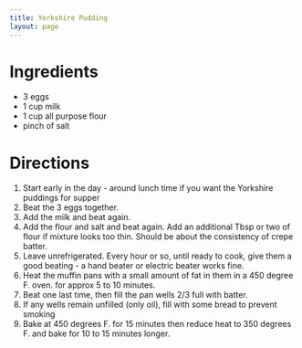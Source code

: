```yaml
---
title: Yorkshire Pudding
layout: page
---
```


# Ingredients

* 3 eggs
* 1 cup milk
* 1 cup all purpose flour
* pinch of salt

# Directions

1. Start early in the day - around lunch time if you want the Yorkshire puddings for supper
1. Beat the 3 eggs together.
1. Add the milk and beat again.
1. Add the flour and salt and beat again.  Add an additional Tbsp or two of flour if mixture looks too thin.  Should be about the consistency of crepe batter.
1. Leave unrefrigerated.  Every hour or so, until ready to cook, give them a good beating - a hand beater or electric beater works fine.
1. Heat the muffin pans with a small amount of fat in them in a 450 degree F. oven. for approx 5 to 10 minutes.
1. Beat one last time, then fill the pan wells 2/3 full with batter.
1. If any wells remain unfilled (only oil), fill with some bread to prevent smoking
1. Bake at 450 degrees F. for 15 minutes then reduce heat to 350 degrees F. and bake for 10 to 15 minutes longer.
